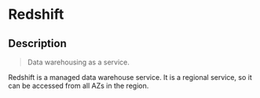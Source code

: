 # Redshift

## Description

> Data warehousing as a service.

Redshift is a managed data warehouse service. It is a regional service, so it can be accessed from all AZs in the region.
